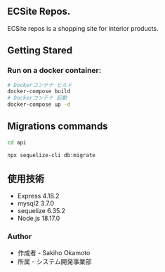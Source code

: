 ## ECSite Repos.

ECSite repos is a shopping site for interior products.<br/>

## Getting Stared
### Run on a docker container:
```zsh
# Dockerコンテナ ビルド
docker-compose build
# Dockerコンテナ 起動
docker-compose up -d
```

## Migrations commands
```bash
cd api

npx sequelize-cli db:migrate
```

## 使用技術
- Express 4.18.2
- mysql2 3.7.0
- sequelize 6.35.2
- Node.js 18.17.0

### Author
- 作成者 - Sakiho Okamoto
- 所属 - システム開発事業部